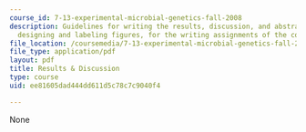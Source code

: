 ```yaml
---
course_id: 7-13-experimental-microbial-genetics-fall-2008
description: Guidelines for writing the results, discussion, and abstract, and for
  designing and labeling figures, for the writing assignments of the course.
file_location: /coursemedia/7-13-experimental-microbial-genetics-fall-2008/ee81605dad444dd611d5c78c7c9040f4_MIT7_13f08_assn02_Results.pdf
file_type: application/pdf
layout: pdf
title: Results & Discussion
type: course
uid: ee81605dad444dd611d5c78c7c9040f4

---
```

None